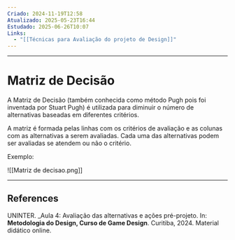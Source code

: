 ```yaml
---
Criado: 2024-11-19T12:58
Atualizado: 2025-05-23T16:44
Estudado: 2025-06-26T10:07
Links:
  - "[[Técnicas para Avaliação do projeto de Design]]"
---
```

---
# Matriz de Decisão

A Matriz de Decisão (também conhecida como método Pugh pois foi inventada por Stuart Pugh) é utilizada para diminuir o número de alternativas baseadas em diferentes critérios.

A matriz é formada pelas linhas com os critérios de avaliação e as colunas com as alternativas a serem avaliadas. Cada uma das alternativas podem ser avaliadas se atendem ou não o critério.

Exemplo:

![[Matriz de decisao.png]]

---
## References

UNINTER.  _Aula 4: Avaliação das alternativas e ações pré-projeto. In: **Metodologia do Design, Curso de Game Design**. Curitiba, 2024. Material didático online.